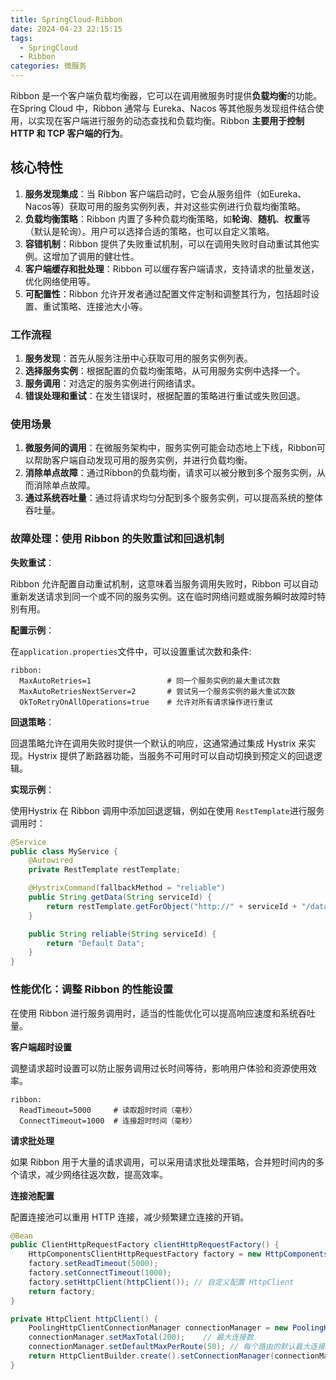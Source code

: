 ```yaml
---
title: SpringCloud-Ribbon
date: 2024-04-23 22:15:15
tags:
  - SpringCloud
  - Ribbon
categories: 微服务
---
```




Ribbon 是一个客户端负载均衡器，它可以在调用微服务时提供**负载均衡**的功能。在Spring Cloud 中，Ribbon 通常与 Eureka、Nacos 等其他服务发现组件结合使用，以实现在客户端进行服务的动态查找和负载均衡。Ribbon **主要用于控制 HTTP 和 TCP 客户端的行为**。

## 核心特性

1. **服务发现集成**：当 Ribbon 客户端启动时，它会从服务组件（如Eureka、Nacos等）获取可用的服务实例列表，并对这些实例进行负载均衡策略。
2. **负载均衡策略**：Ribbon 内置了多种负载均衡策略，如**轮询**、**随机**、**权重**等（默认是轮询）。用户可以选择合适的策略，也可以自定义策略。
3. **容错机制**：Ribbon 提供了失败重试机制，可以在调用失败时自动重试其他实例。这增加了调用的健壮性。
4. **客户端缓存和批处理**：Ribbon 可以缓存客户端请求，支持请求的批量发送，优化网络使用等。
5. **可配置性**：Ribbon 允许开发者通过配置文件定制和调整其行为，包括超时设置、重试策略、连接池大小等。

### 工作流程

1. **服务发现**：首先从服务注册中心获取可用的服务实例列表。
2. **选择服务实例**：根据配置的负载均衡策略，从可用服务实例中选择一个。
3. **服务调用**：对选定的服务实例进行网络请求。
4. **错误处理和重试**：在发生错误时，根据配置的策略进行重试或失败回退。

### 使用场景

1. **微服务间的调用**：在微服务架构中，服务实例可能会动态地上下线，Ribbon可以帮助客户端自动发现可用的服务实例，并进行负载均衡。
2. **消除单点故障**：通过Ribbon的负载均衡，请求可以被分散到多个服务实例，从而消除单点故障。
3. **通过系统吞吐量**：通过将请求均匀分配到多个服务实例，可以提高系统的整体吞吐量。

### 故障处理：使用 Ribbon 的失败重试和回退机制

**失败重试**：

Ribbon 允许配置自动重试机制，这意味着当服务调用失败时，Ribbon 可以自动重新发送请求到同一个或不同的服务实例。这在临时网络问题或服务瞬时故障时特别有用。

**配置示例**：

在`application.properties`文件中，可以设置重试次数和条件:

```
ribbon:
  MaxAutoRetries=1                 # 同一个服务实例的最大重试次数
  MaxAutoRetriesNextServer=2       # 尝试另一个服务实例的最大重试次数
  OkToRetryOnAllOperations=true    # 允许对所有请求操作进行重试
```

**回退策略**：

回退策略允许在调用失败时提供一个默认的响应，这通常通过集成 Hystrix 来实现。Hystrix 提供了断路器功能，当服务不可用时可以自动切换到预定义的回退逻辑。

**实现示例**：

使用Hystrix 在 Ribbon 调用中添加回退逻辑，例如在使用 `RestTemplate`进行服务调用时：

```java
@Service
public class MyService {
    @Autowired
    private RestTemplate restTemplate;

    @HystrixCommand(fallbackMethod = "reliable")
    public String getData(String serviceId) {
        return restTemplate.getForObject("http://" + serviceId + "/data", String.class);
    }

    public String reliable(String serviceId) {
        return "Default Data";
    }
}
```

### 性能优化：调整 Ribbon 的性能设置

在使用 Ribbon 进行服务调用时，适当的性能优化可以提高响应速度和系统吞吐量。

**客户端超时设置**

调整请求超时设置可以防止服务调用过长时间等待，影响用户体验和资源使用效率。

```
ribbon:
  ReadTimeout=5000     # 读取超时时间（毫秒）
  ConnectTimeout=1000  # 连接超时时间（毫秒）
```

**请求批处理**

如果 Ribbon 用于大量的请求调用，可以采用请求批处理策略，合并短时间内的多个请求，减少网络往返次数，提高效率。

**连接池配置**

配置连接池可以重用 HTTP 连接，减少频繁建立连接的开销。

```java
@Bean
public ClientHttpRequestFactory clientHttpRequestFactory() {
    HttpComponentsClientHttpRequestFactory factory = new HttpComponentsClientHttpRequestFactory();
    factory.setReadTimeout(5000);
    factory.setConnectTimeout(1000);
    factory.setHttpClient(httpClient()); // 自定义配置 HttpClient
    return factory;
}

private HttpClient httpClient() {
    PoolingHttpClientConnectionManager connectionManager = new PoolingHttpClientConnectionManager();
    connectionManager.setMaxTotal(200);    // 最大连接数
    connectionManager.setDefaultMaxPerRoute(50); // 每个路由的默认最大连接数
    return HttpClientBuilder.create().setConnectionManager(connectionManager).build();
}
```